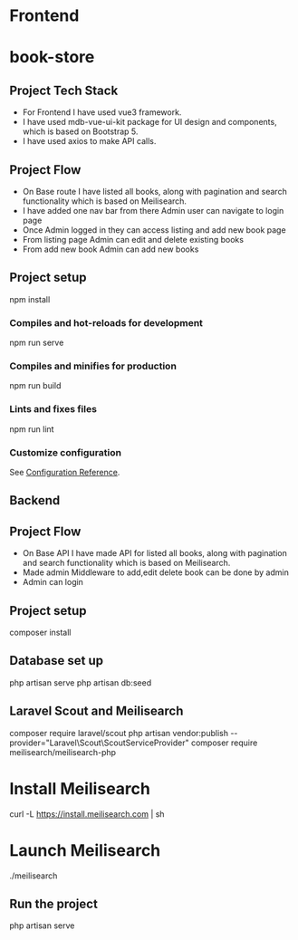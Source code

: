 # Frontend
# book-store

## Project Tech Stack 
- For Frontend I have used vue3 framework. 
- I have used mdb-vue-ui-kit package for UI design and components, which is based on Bootstrap 5. 
- I have used axios to make API calls. 

## Project Flow 
- On Base route I have listed all books, along with pagination and search functionality which is based on Meilisearch. 
- I have added one nav bar from there Admin user can navigate to login page
- Once Admin logged in they can access listing and add new book page 
- From listing page Admin can edit and delete existing books
- From add new book Admin can add new books 

## Project setup

npm install


### Compiles and hot-reloads for development

npm run serve


### Compiles and minifies for production

npm run build


### Lints and fixes files

npm run lint


### Customize configuration
See [Configuration Reference](https://cli.vuejs.org/config/).


## Backend
## Project Flow 
- On Base API I have made API for listed all books, along with pagination and search functionality which is based on Meilisearch. 
- Made admin Middleware to add,edit delete book can be done by admin
- Admin can login

## Project setup
composer install


## Database set up
php artisan serve
php artisan db:seed

## Laravel Scout and Meilisearch
composer require laravel/scout
php artisan vendor:publish --provider="Laravel\Scout\ScoutServiceProvider"
composer require meilisearch/meilisearch-php
# Install Meilisearch
curl -L https://install.meilisearch.com | sh
# Launch Meilisearch
./meilisearch

## Run the project
php artisan serve

